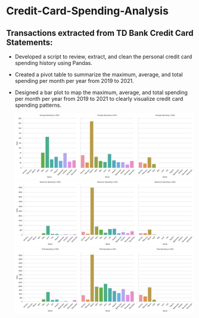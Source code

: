 # Credit-Card-Spending-Analysis
## Transactions extracted from TD Bank Credit Card Statements:

- Developed a script to review, extract, and clean the personal credit card spending history using Pandas.
- Created a pivot table to summarize the maximum, average, and total spending per month per year from 2019 to 2021.
- Designed a bar plot to map the maximum, average, and total spending per month per year from 2019 to 2021 to clearly visualize credit card spending patterns.

 	![](https://github.com/WarlockBlue/Credit-Card-Spending-Analysis/blob/main/AverageCreditCardSpending.png)
  ![](https://github.com/WarlockBlue/Credit-Card-Spending-Analysis/blob/main/MaximumCreditCardSpending.png)
  ![](https://github.com/WarlockBlue/Credit-Card-Spending-Analysis/blob/main/TotalCreditCardSpending.png)
